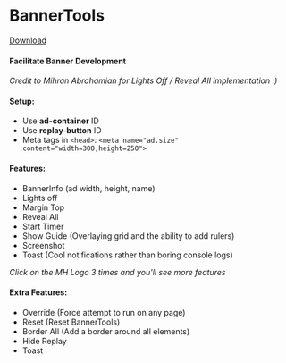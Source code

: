 # BannerTools

[Download](https://chrome.google.com/webstore/detail/bannertools/coadikkjopidjmjbkhnipibbonohffma)

#### Facilitate Banner Development

_Credit to Mihran Abrahamian for Lights Off / Reveal All implementation :)_

#### Setup:
* Use **ad-container** ID
* Use **replay-button** ID
* Meta tags in `<head>`:
`<meta name="ad.size" content="width=300,height=250">`

#### Features:
- BannerInfo (ad width, height, name)
- Lights off
- Margin Top
- Reveal All
- Start Timer
- Show Guide (Overlaying grid and the ability to add rulers)
- Screenshot
- Toast (Cool notifications rather than boring console logs)

_Click on the MH Logo 3 times and you'll see more features_
#### Extra Features:
- Override (Force attempt to run on any page)
- Reset (Reset BannerTools)
- Border All (Add a border around all elements)
- Hide Replay
- Toast
